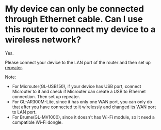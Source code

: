 # My device can only be connected through Ethernet cable. Can I use this router to connect my device to a wireless network?

Yes.

Please connect your device to the LAN port of the router and then set up [repeater](../repeater).

Note:

* For Microuter(GL-USB150), if your device has USB port, connect Microuter to it and check if Microuter can create a USB to Ethernet connection. Then set up repeater.
* For GL-AR300M-Lite, since it has only one WAN port, you can only do that after you have connected to it wirelessly and changed its WAN port to LAN port.
* For Brume(GL-MV1000), since it doesn't has Wi-Fi module, so it need a compatible Wi-Fi dongle.
